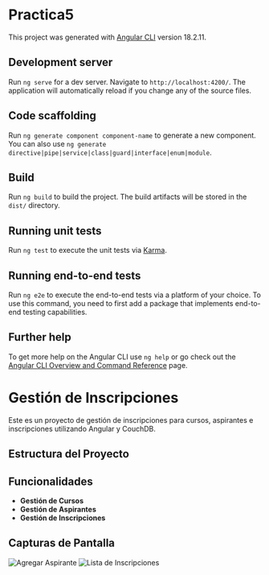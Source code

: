 # Practica5

This project was generated with [Angular CLI](https://github.com/angular/angular-cli) version 18.2.11.

## Development server

Run `ng serve` for a dev server. Navigate to `http://localhost:4200/`. The application will automatically reload if you change any of the source files.

## Code scaffolding

Run `ng generate component component-name` to generate a new component. You can also use `ng generate directive|pipe|service|class|guard|interface|enum|module`.

## Build

Run `ng build` to build the project. The build artifacts will be stored in the `dist/` directory.

## Running unit tests

Run `ng test` to execute the unit tests via [Karma](https://karma-runner.github.io).

## Running end-to-end tests

Run `ng e2e` to execute the end-to-end tests via a platform of your choice. To use this command, you need to first add a package that implements end-to-end testing capabilities.

## Further help

To get more help on the Angular CLI use `ng help` or go check out the [Angular CLI Overview and Command Reference](https://angular.dev/tools/cli) page.

# Gestión de Inscripciones

Este es un proyecto de gestión de inscripciones para cursos, aspirantes e inscripciones utilizando Angular y CouchDB.

## Estructura del Proyecto

## Funcionalidades

- **Gestión de Cursos**
- **Gestión de Aspirantes**
- **Gestión de Inscripciones**

## Capturas de Pantalla

![Agregar Aspirante](ruta/a/imagen/aspirante_agregar.png)
![Lista de Inscripciones](ruta/a/imagen/inscripciones_lista.png)



